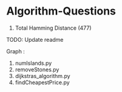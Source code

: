 # Algorithm-Questions



1. Total Hamming Distance (477)


TODO: Update readme


Graph : 
1. numIslands.py
2. removeStones.py
3. dijkstras_algorithm.py
4. findCheapestPrice.py
